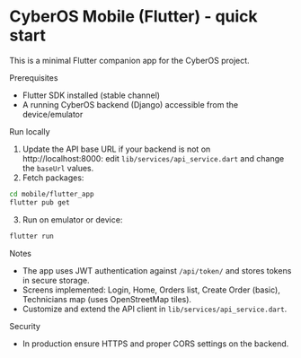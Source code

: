 CyberOS Mobile (Flutter) - quick start
=====================================

This is a minimal Flutter companion app for the CyberOS project.

Prerequisites
- Flutter SDK installed (stable channel)
- A running CyberOS backend (Django) accessible from the device/emulator

Run locally
1. Update the API base URL if your backend is not on http://localhost:8000: edit `lib/services/api_service.dart` and change the `baseUrl` values.
2. Fetch packages:

```bash
cd mobile/flutter_app
flutter pub get
```

3. Run on emulator or device:

```bash
flutter run
```

Notes
- The app uses JWT authentication against `/api/token/` and stores tokens in secure storage.
- Screens implemented: Login, Home, Orders list, Create Order (basic), Technicians map (uses OpenStreetMap tiles).
- Customize and extend the API client in `lib/services/api_service.dart`.

Security
- In production ensure HTTPS and proper CORS settings on the backend.
